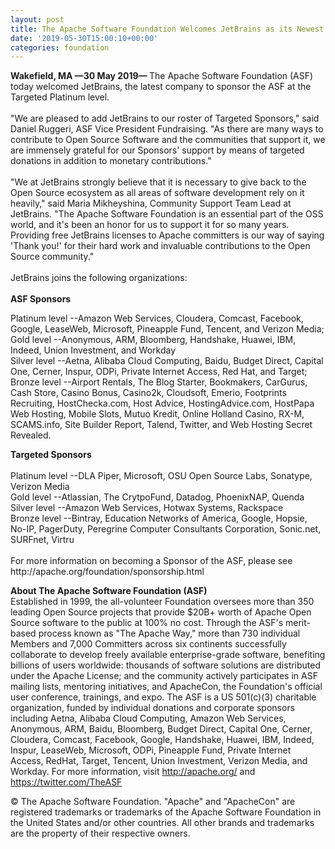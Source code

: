 ```yaml
---
layout: post
title: The Apache Software Foundation Welcomes JetBrains as its Newest Targeted Sponsor
date: '2019-05-30T15:00:10+00:00'
categories: foundation
---
```

<div><strong>Wakefield, MA —30 May 2019— </strong>The Apache Software Foundation (ASF) today welcomed JetBrains, the latest company to sponsor the ASF at the Targeted Platinum level.</div> 
  <div><br /></div> 
  <div>&quot;We are pleased to add JetBrains to our roster of Targeted Sponsors,&quot; said Daniel Ruggeri, ASF Vice President Fundraising. &quot;As there are many ways to contribute to Open Source Software and the communities that support it, we are immensely grateful for our Sponsors' support by means of targeted donations in addition to monetary contributions.&quot;</div> 
  <div><br /></div> 
  <div>&quot;We at JetBrains strongly believe that it is necessary to give back to the Open Source ecosystem as all areas of software development rely on it heavily,&quot; said Maria Mikheyshina, Community Support Team Lead at JetBrains. &quot;The Apache Software Foundation is an essential part of the OSS world, and it's been an honor for us to support it for so many years. Providing free JetBrains licenses to Apache committers is our way of saying 'Thank you!' for their hard work and invaluable contributions to the Open Source community.&quot;</div> 
  <div><br /></div> 
  <div>JetBrains joins the following organizations:</div> 
  <div><br /></div> 
  <div><strong>ASF Sponsors</strong></div> 
  <div> 
    <p>Platinum level --Amazon Web Services, Cloudera, Comcast, Facebook, Google, LeaseWeb, Microsoft, Pineapple Fund, Tencent, and Verizon Media;<br />Gold level --Anonymous, ARM, Bloomberg, Handshake, Huawei, IBM, Indeed, Union Investment, and Workday <br />Silver level --Aetna, Alibaba Cloud Computing, Baidu, Budget Direct, Capital One, Cerner, Inspur, ODPi, Private Internet Access, Red Hat, and Target;<br />Bronze level --Airport Rentals, The Blog Starter, Bookmakers, CarGurus, Cash Store, Casino Bonus, Casino2k, Cloudsoft, Emerio, Footprints Recruiting, HostChecka.com, Host Advice, HostingAdvice.com, HostPapa Web Hosting, Mobile Slots, Mutuo Kredit, Online Holland Casino, RX-M, SCAMS.info, Site Builder Report, Talend, Twitter, and Web Hosting Secret Revealed.</p> 
  </div> 
  <div><strong>Targeted Sponsors</strong></div> 
  <div><br /></div> 
  <div>Platinum level --DLA Piper, Microsoft, OSU Open Source Labs, Sonatype, Verizon Media</div> 
  <div>Gold level --Atlassian, The CrytpoFund, Datadog, PhoenixNAP, Quenda</div> 
  <div>Silver level --Amazon Web Services, Hotwax Systems, Rackspace</div> 
  <div>Bronze level --Bintray, Education Networks of America, Google, Hopsie, No-IP, PagerDuty, Peregrine Computer Consultants Corporation, Sonic.net, SURFnet, Virtru</div> 
  <div><br /></div> 
  <div>For more information on becoming a Sponsor of the ASF, please see http://apache.org/foundation/sponsorship.html</div> 
  <p><strong>About The Apache Software Foundation (ASF)<br /></strong>Established in 1999, the all-volunteer Foundation oversees more than 350 leading Open Source projects that provide $20B+ worth of Apache Open Source software to the public at 100% no cost. Through the ASF's merit-based process known as &quot;The Apache Way,&quot; more than 730 individual Members and 7,000 Committers across six continents successfully collaborate to develop freely available enterprise-grade software, benefiting billions of users worldwide: thousands of software solutions are distributed under the Apache License; and the community actively participates in ASF mailing lists, mentoring initiatives, and ApacheCon, the Foundation's official user conference, trainings, and expo. The ASF is a US 501(c)(3) charitable organization, funded by individual donations and corporate sponsors including Aetna, Alibaba Cloud Computing, Amazon Web Services, Anonymous, ARM, Baidu, Bloomberg, Budget Direct, Capital One, Cerner, Cloudera, Comcast, Facebook, Google, Handshake, Huawei, IBM, Indeed, Inspur, LeaseWeb, Microsoft, ODPi, Pineapple Fund, Private Internet Access, RedHat, Target, Tencent, Union Investment, Verizon Media, and Workday.&nbsp;For more information, visit <a href="http://apache.org/">http://apache.org/</a> and <a href="https://twitter.com/TheASF">https://twitter.com/TheASF</a> </p> 
  <p>© The Apache Software Foundation. &quot;Apache&quot; and &quot;ApacheCon&quot; are registered trademarks or trademarks of the Apache Software Foundation in the United States and/or other countries. All other brands and trademarks are the property of their respective owners.&nbsp;</p>
